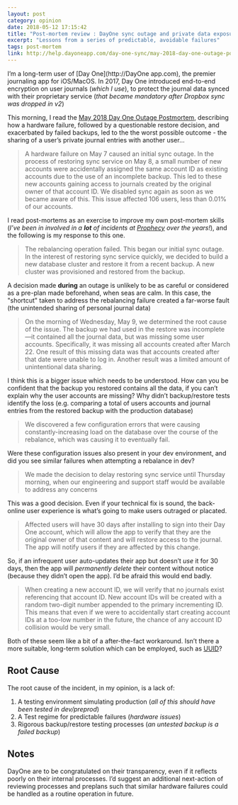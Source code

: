 ```yaml
---
layout: post
category: opinion
date: 2018-05-12 17:15:42
title: "Post-mortem review : DayOne sync outage and private data exposure"
excerpt: "Lessons from a series of predictable, avoidable failures"
tags: post-mortem
link: http://help.dayoneapp.com/day-one-sync/may-2018-day-one-outage-postmortem
---
```

I’m a long-term user of [Day One](http://DayOne app.com), the premier journaling app for  iOS/MacOS. In 2017, Day One introduced end-to-end encryption on user journals (*which I use*), to protect the journal data synced with their proprietary service (*that became mandatory after Dropbox sync was dropped in v2*)

This morning, I read the  [May 2018 Day One Outage Postmortem](http://help.dayoneapp.com/day-one-sync/may-2018-day-one-outage-postmortem), describing how a hardware failure, followed by a questionable restore decision, and exacerbated by failed backups, led to the the worst possible outcome - the sharing of a user’s private journal entries with another user...

> A hardware failure on May 7 caused an initial sync outage. In the process of restoring sync service on May 8, a small number of new accounts were accidentally assigned the same account ID as existing accounts due to the use of an incomplete backup. This led to these new accounts gaining access to journals created by the original owner of that account ID. We disabled sync again as soon as we became aware of this. This issue affected 106 users, less than 0.01% of our accounts.

I read post-mortems as an exercise to improve my own post-mortem skills (_I’ve been in involved in a **lot** of incidents at [Prophecy](http://www.prophecy.net.nz) over the years!_), and the following is my response to this one.

> The rebalancing operation failed. This began our initial sync outage. In the interest of restoring sync service quickly, we decided to build a new database cluster and restore it from a recent backup. A new cluster was provisioned and restored from the backup.

​A decision made **during** an outage is unlikely to be as careful or considered as a pre-plan made beforehand, when seas are calm. In this case, the "shortcut" taken to address the rebalancing failure created a far-worse fault (the unintended sharing of personal journal data)

> On the morning of Wednesday, May 9, we determined the root cause of the issue. The backup we had used in the restore was incomplete—it contained all the journal data, but was missing some user accounts. Specifically, it was missing all accounts created after March 22. One result of this missing data was that accounts created after that date were unable to log in. Another result was a limited amount of unintentional data sharing.

I think this is a bigger issue which needs to be understood. How can you be confident that the backup you restored contains all the data, if you can’t explain why the user accounts are missing? Why didn’t backup/restore tests identify the loss (e.g. comparing a total of users accounts and journal entries from the restored backup with the production database)

> We discovered a few configuration errors that were causing constantly-increasing load on the database over the course of the rebalance, which was causing it to eventually fail.

Were these configuration issues also present in your dev environment, and did you see similar failures when attempting a rebalance in dev?

> We made the decision to delay restoring sync service until Thursday morning, when our engineering and support staff would be available to address any concerns

This was a good decision. Even if your technical fix is sound, the back-online user experience is what’s going to make users outraged or placated.

> Affected users will have 30 days after installing to sign into their Day One account, which will allow the app to verify that they are the original owner of that content and will restore access to the journal. The app will notify users if they are affected by this change.

So, if an infrequent user auto-updates their app but doesn’t *use* it for 30 days, then the app will *permanently delete* their content without notice (because they didn’t open the app). I’d be afraid this would end badly.

> When creating a new account ID, we will verify that no journals exist referencing that account ID.
> New account IDs will be created with a random two-digit number appended to the primary incrementing ID. This means that even if we were to accidentally start creating account IDs at a too-low number in the future, the chance of any account ID collision would be very small.

Both of these seem like a bit of a after-the-fact workaround. Isn’t there a more suitable, long-term solution which can be employed, such as [UUID](https://en.m.wikipedia.org/wiki/Universally_unique_identifier)?

## Root Cause

The root cause of the incident, in my opinion, is a lack of:
1. A testing environment simulating production (*all of this should have been tested in dev/preprod*)
2. A Test regime for predictable failures (*hardware issues*)
3. Rigorous backup/restore testing processes (*an untested backup is a failed backup*)

## Notes

DayOne are to be congratulated on their transparency, even if it reflects poorly on their internal processes. I’d suggest an additional next-action of reviewing processes and preplans such that similar hardware failures could be handled as a routine operation in future.